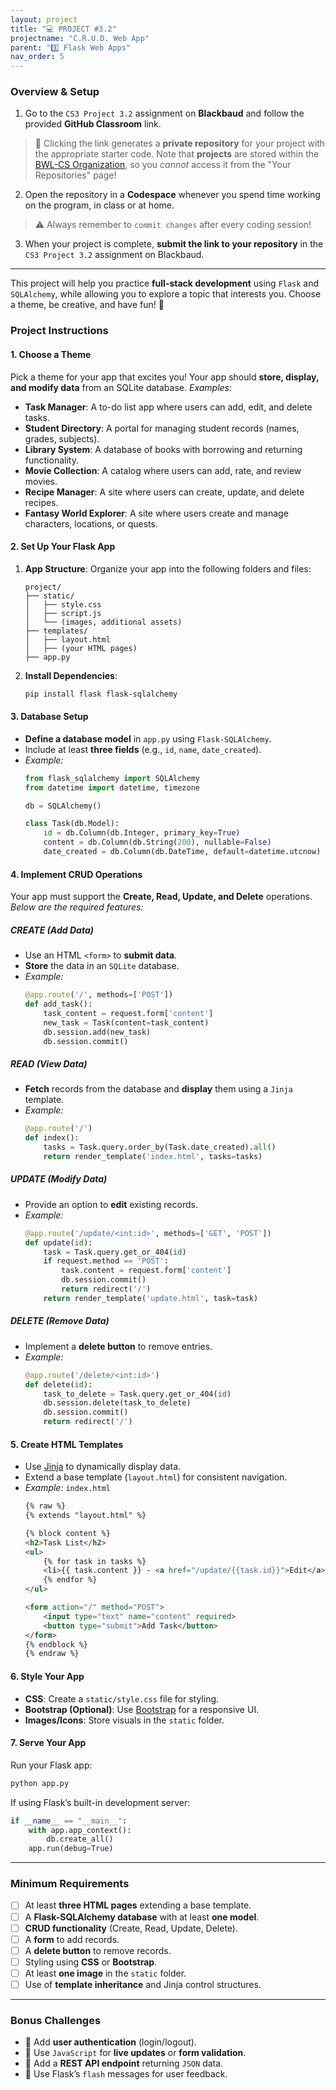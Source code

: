 ```yaml
---
layout: project
title: "💻 PROJECT #3.2"
projectname: "C.R.U.D. Web App"
parent: "3️⃣ Flask Web Apps"
nav_order: 5
---
```


### Overview & Setup

<div class="setup" markdown="block">

1. Go to the `CS3 Project 3.2` assignment on **Blackbaud** and follow the provided **GitHub Classroom** link.
  > 📁 Clicking the link generates a **private repository** for your project with the appropriate starter code. Note that **projects** are stored within the [BWL-CS Organization](https://github.com/BWL-CS), so you _cannot_ access it from the "Your Repositories" page!
2. Open the repository in a **Codespace** whenever you spend time working on the program, in class or at home. 
  > ⚠️ Always remember to `commit changes` after every coding session!
3. When your project is complete, **submit the link to your repository** in the `CS3 Project 3.2` assignment on Blackbaud.

</div>

---

This project will help you practice **full-stack development** using `Flask` and `SQLAlchemy`, while allowing you to explore a topic that interests you. Choose a theme, be creative, and have fun! 🚀

### Project Instructions

#### 1. Choose a Theme
Pick a theme for your app that excites you! Your app should **store, display, and modify data** from an SQLite database. _Examples:_

- **Task Manager**: A to-do list app where users can add, edit, and delete tasks.
- **Student Directory**: A portal for managing student records (names, grades, subjects).
- **Library System**: A database of books with borrowing and returning functionality.
- **Movie Collection**: A catalog where users can add, rate, and review movies.
- **Recipe Manager**: A site where users can create, update, and delete recipes.
- **Fantasy World Explorer**: A site where users create and manage characters, locations, or quests.

#### 2. Set Up Your Flask App
1. **App Structure**: Organize your app into the following folders and files:
    ```
    project/
    ├── static/
    │   ├── style.css
    │   ├── script.js
    │   └── (images, additional assets)
    ├── templates/
    │   ├── layout.html
    │   ├── (your HTML pages)
    ├── app.py
    ```

2. **Install Dependencies**:
   ```bash
   pip install flask flask-sqlalchemy
   ```

#### 3. Database Setup
- **Define a database model** in `app.py` using `Flask-SQLAlchemy`.
- Include at least **three fields** (e.g., `id`, `name`, `date_created`).
- _Example:_
   ```python
   from flask_sqlalchemy import SQLAlchemy
   from datetime import datetime, timezone

   db = SQLAlchemy()

   class Task(db.Model):
       id = db.Column(db.Integer, primary_key=True)
       content = db.Column(db.String(200), nullable=False)
       date_created = db.Column(db.DateTime, default=datetime.utcnow)
   ```

#### 4. Implement CRUD Operations

Your app must support the **Create, Read, Update, and Delete** operations. _Below are the required features:_

##### CREATE (Add Data)
- Use an HTML `<form>` to **submit data**.
- **Store** the data in an `SQLite` database.
- _Example:_
   ```python
   @app.route('/', methods=['POST'])
   def add_task():
       task_content = request.form['content']
       new_task = Task(content=task_content)
       db.session.add(new_task)
       db.session.commit()
   ```

##### READ (View Data)
- **Fetch** records from the database and **display** them using a `Jinja` template.
- _Example:_
   ```python
   @app.route('/')
   def index():
       tasks = Task.query.order_by(Task.date_created).all()
       return render_template('index.html', tasks=tasks)
   ```

##### UPDATE (Modify Data)
- Provide an option to **edit** existing records.
- _Example:_
   ```python
   @app.route('/update/<int:id>', methods=['GET', 'POST'])
   def update(id):
       task = Task.query.get_or_404(id)
       if request.method == 'POST':
           task.content = request.form['content']
           db.session.commit()
           return redirect('/')
       return render_template('update.html', task=task)
   ```

##### DELETE (Remove Data)
- Implement a **delete button** to remove entries.
- _Example:_
   ```python
   @app.route('/delete/<int:id>')
   def delete(id):
       task_to_delete = Task.query.get_or_404(id)
       db.session.delete(task_to_delete)
       db.session.commit()
       return redirect('/')
   ```

#### 5. Create HTML Templates
- Use [Jinja](https://jinja.palletsprojects.com/en/stable/) to dynamically display data.
- Extend a base template (`layout.html`) for consistent navigation.
- *Example:* `index.html`
  ```html
  {% raw %}
  {% extends "layout.html" %}
  
  {% block content %}
  <h2>Task List</h2>
  <ul>
      {% for task in tasks %}
      <li>{{ task.content }} - <a href="/update/{{task.id}}">Edit</a> | <a href="/delete/{{task.id}}">Delete</a></li>
      {% endfor %}
  </ul>
  
  <form action="/" method="POST">
      <input type="text" name="content" required>
      <button type="submit">Add Task</button>
  </form>
  {% endblock %}
  {% endraw %}
  ```

#### 6. Style Your App
- **CSS**: Create a `static/style.css` file for styling.
- **Bootstrap (Optional)**: Use [Bootstrap](https://getbootstrap.com/docs/5.3/getting-started/introduction/) for a responsive UI.
- **Images/Icons**: Store visuals in the `static` folder.

#### 7. Serve Your App
Run your Flask app:
  ```bash
  python app.py
  ```
If using Flask’s built-in development server:
  ```python
  if __name__ == "__main__":
      with app.app_context():
          db.create_all()
      app.run(debug=True)
  ```

---

### Minimum Requirements
- [ ] At least **three HTML pages** extending a base template.  
- [ ] A **Flask-SQLAlchemy database** with at least **one model**.  
- [ ] **CRUD functionality** (Create, Read, Update, Delete).  
- [ ] A **form** to add records.  
- [ ] A **delete button** to remove records.  
- [ ] Styling using **CSS** or **Bootstrap**.  
- [ ] At least **one image** in the `static` folder.  
- [ ] Use of **template inheritance** and Jinja control structures.  

---

### Bonus Challenges
- 🎯 Add **user authentication** (login/logout).  
- 🎯 Use `JavaScript` for **live updates** or **form validation**.  
- 🎯 Add a **REST API endpoint** returning `JSON` data.  
- 🎯 Use Flask’s `flash` messages for user feedback.  
